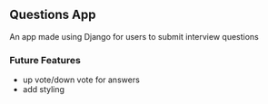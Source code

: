 ## Questions App
An app made using Django for users to submit interview questions


### Future Features
- up vote/down vote for answers
- add styling

